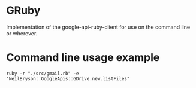 # GRuby
Implementation of the google-api-ruby-client for use on the command line or wherever.

# Command line usage example
`ruby -r "./src/gmail.rb" -e "NeilBryson::GoogleApis::GDrive.new.listFiles"`
